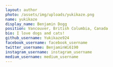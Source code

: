 ```yaml
---
layout: author
photo: /assets/img/uploads/yukikaze.png
name: yukikaze
display_name: Benjamin Dogg
position: Vancouver, British Columbia, Canada
bio: I love dogs and cats!
github_username: Yukikaze924
facebook_username: facebook_username
twitter_username: BenjaminWi6190
instagram_username: instagram_username
medium_username: medium_username
---
```


